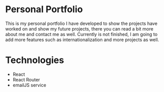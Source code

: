 # Personal Portfolio
This is my personal portfolio I have developed to show the projects have worked on and show
my future projects, there you can read a bit more about me and contact me as well.
Currently is not finished, I am going to add more features such as internationalization
and more projects as well.


# Technologies
- React
- React Router
- emailJS service
